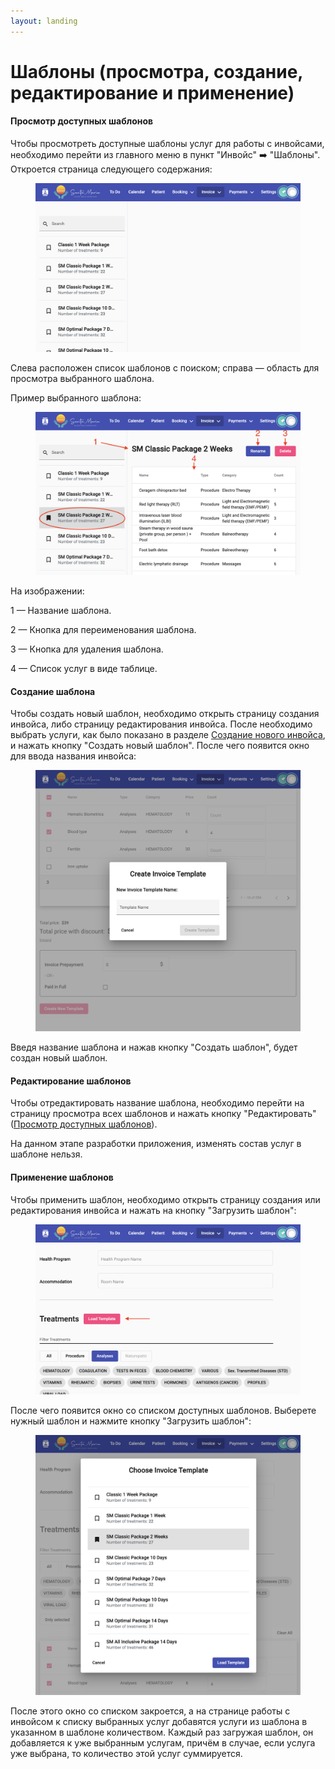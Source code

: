 ```yaml
---
layout: landing
---
```


# Шаблоны (просмотра, создание, редактирование и применение)

#### Просмотр доступных шаблонов

Чтобы просмотреть доступные шаблоны услуг для работы с инвойсами, необходимо перейти из главного меню в пункт "Инвойс" ➡️ "Шаблоны". Откроется страница следующего содержания:

<figure><img src="../../../.gitbook/assets/image.png" alt=""><figcaption></figcaption></figure>

Слева расположен список шаблонов с поиском; справа — область для просмотра выбранного шаблона.

Пример выбранного шаблона:

<figure><img src="../../../.gitbook/assets/Screenshot 2023-05-27 at 16.16.21.png" alt=""><figcaption></figcaption></figure>

На изображении:

1 — Название шаблона.

2 — Кнопка для переименования шаблона.

3 — Кнопка для удаления шаблона.

4 — Список услуг в виде таблице.

#### Создание шаблона

Чтобы создать новый шаблон, необходимо открыть страницу создания инвойса, либо страницу редактирования инвойса. После необходимо выбрать услуги, как было показано в разделе [Создание нового инвойса](creating-new-invoice.md), и нажать кнопку "Создать новый шаблон". После чего появится окно для ввода названия инвойса:

<figure><img src="../../../.gitbook/assets/image (7) (3) (1).png" alt=""><figcaption></figcaption></figure>

Введя название шаблона и нажав кнопку "Создать шаблон", будет создан новый шаблон.

#### Редактирование шаблонов

Чтобы отредактировать название шаблона, необходимо перейти на страницу просмотра всех шаблонов и нажать кнопку "Редактировать" ([Просмотр доступных шаблонов](templates.md#prosmotr-dostupnykh-shablonov)).

На данном этапе разработки приложения, изменять состав услуг в шаблоне нельзя.

#### Применение шаблонов

Чтобы применить шаблон, необходимо открыть страницу создания или редактирования инвойса и нажать на кнопку "Загрузить шаблон":

<figure><img src="../../../.gitbook/assets/Screenshot 2023-05-27 at 16.37.46.png" alt=""><figcaption></figcaption></figure>

После чего появится окно со списком доступных шаблонов. Выберете нужный шаблон и нажмите кнопку "Загрузить шаблон":

<figure><img src="../../../.gitbook/assets/Screenshot 2023-05-27 at 16.38.13.png" alt=""><figcaption></figcaption></figure>

После этого окно со списком закроется, а на странице работы с инвойсом к списку выбранных услуг добавятся услуги из шаблона в указанном в шаблоне количеством. Каждый раз загружая шаблон, он добавляется к уже выбранным услугам, причём в случае, если услуга уже выбрана, то количество этой услуг суммируется.
